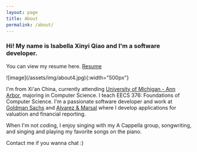 ```yaml
---
layout: page
title: About
permalink: /about/
---
```


### Hi! My name is Isabella Xinyi Qiao and I'm a software developer. 
<p> You can view my resume here. <a href="/assets/data/Isabella_Xinyi_Qiao_Resume.pdf">Resume</a></p>
![image](/assets/img/about4.jpg){:width="500px"}

I'm from Xi'an China, currently attending [University of Michigan - Ann Arbor](https://umich.edu/), majoring in Computer Science. I teach EECS 376: Foundations of Computer Science. I'm a passionate software developer and work at [Goldman Sachs](https://www.goldmansachs.com/) and [Alvarez & Marsal](https://www.alvarezandmarsal.com/) where I develop applications for valuation and financial reporting. 

When I'm not coding, I enjoy singing with my A Cappella group, songwriting, and singing and playing my favorite songs on the piano. 

Contact me if you wanna chat :)


